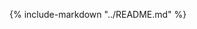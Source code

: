 <!--
This includes your top-level README as you index page i.e. homepage.

This will not be the best approach for all exemplars, so feel free to customise
your index page as you see fit.
-->

{%
include-markdown "../README.md"
%}

<!-- Add more files in the `docs/` directory for them to be automatically
included in the Mkdocs documentation -->

